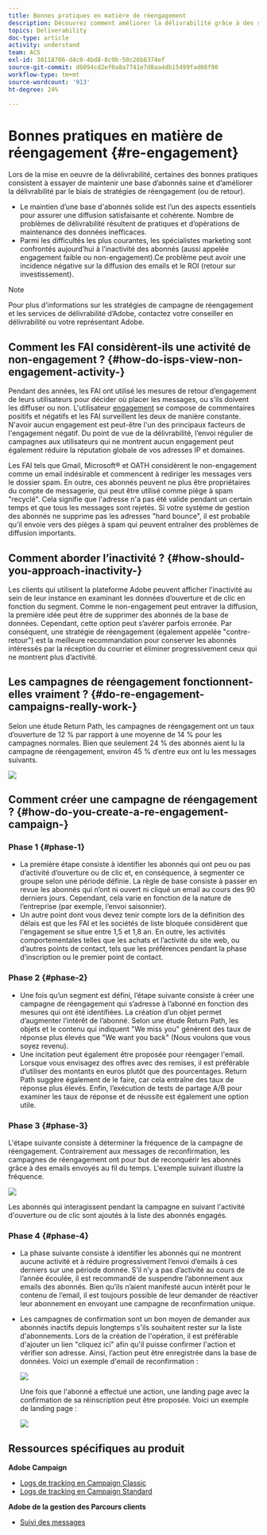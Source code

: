 ```yaml
---
title: Bonnes pratiques en matière de réengagement
description: Découvrez comment améliorer la délivrabilité grâce à des stratégies de réengagement.
topics: Deliverability
doc-type: article
activity: understand
team: ACS
exl-id: 30118706-d4c0-4bd8-8c9b-50c26b8374ef
source-git-commit: d6094cd2ef0a8a7741e7d8aa4db15499fad08f90
workflow-type: tm+mt
source-wordcount: '913'
ht-degree: 24%

---
```


# Bonnes pratiques en matière de réengagement {#re-engagement}

Lors de la mise en oeuvre de la délivrabilité, certaines des bonnes pratiques consistent à essayer de maintenir une base d’abonnés saine et d’améliorer la délivrabilité par le biais de stratégies de réengagement (ou de retour).

* Le maintien d’une base d&#39;abonnés solide est l’un des aspects essentiels pour assurer une diffusion satisfaisante et cohérente. Nombre de problèmes de délivrabilité résultent de pratiques et d’opérations de maintenance des données inefficaces.
* Parmi les difficultés les plus courantes, les spécialistes marketing sont confrontés aujourd’hui à l’inactivité des abonnés (aussi appelée engagement faible ou non-engagement).Ce problème peut avoir une incidence négative sur la diffusion des emails et le ROI (retour sur investissement).

>[!NOTE]
>
>Pour plus d’informations sur les stratégies de campagne de réengagement et les services de délivrabilité d’Adobe, contactez votre conseiller en délivrabilité ou votre représentant Adobe.

## Comment les FAI considèrent-ils une activité de non-engagement ? {#how-do-isps-view-non-engagement-activity-}

Pendant des années, les FAI ont utilisé les mesures de retour d’engagement de leurs utilisateurs pour décider où placer les messages, ou s’ils doivent les diffuser ou non. L&#39;utilisateur [engagement](/help/engagement.md) se compose de commentaires positifs et négatifs et les FAI surveillent les deux de manière constante. N&#39;avoir aucun engagement est peut-être l&#39;un des principaux facteurs de l&#39;engagement négatif. Du point de vue de la délivrabilité, l’envoi régulier de campagnes aux utilisateurs qui ne montrent aucun engagement peut également réduire la réputation globale de vos adresses IP et domaines.

Les FAI tels que Gmail, Microsoft® et OATH considèrent le non-engagement comme un email indésirable et commencent à rediriger les messages vers le dossier spam. En outre, ces abonnés peuvent ne plus être propriétaires du compte de messagerie, qui peut être utilisé comme piège à spam &quot;recyclé&quot;. Cela signifie que l&#39;adresse n&#39;a pas été valide pendant un certain temps et que tous les messages sont rejetés. Si votre système de gestion des abonnés ne supprime pas les adresses &quot;hard bounce&quot;, il est probable qu’il envoie vers des pièges à spam qui peuvent entraîner des problèmes de diffusion importants.

## Comment aborder l’inactivité ? {#how-should-you-approach-inactivity-}

Les clients qui utilisent la plateforme Adobe peuvent afficher l’inactivité au sein de leur instance en examinant les données d’ouverture et de clic en fonction du segment. Comme le non-engagement peut entraver la diffusion, la première idée peut être de supprimer des abonnés de la base de données. Cependant, cette option peut s’avérer parfois erronée. Par conséquent, une stratégie de réengagement (également appelée &quot;contre-retour&quot;) est la meilleure recommandation pour conserver les abonnés intéressés par la réception du courrier et éliminer progressivement ceux qui ne montrent plus d’activité.

## Les campagnes de réengagement fonctionnent-elles vraiment ? {#do-re-engagement-campaigns-really-work-}

Selon une étude Return Path, les campagnes de réengagement ont un taux d’ouverture de 12 % par rapport à une moyenne de 14 % pour les campagnes normales. Bien que seulement 24 % des abonnés aient lu la campagne de réengagement, environ 45 % d’entre eux ont lu les messages suivants.

![](../../help/assets/deliverability_implementation_1.png)

## Comment créer une campagne de réengagement ? {#how-do-you-create-a-re-engagement-campaign-}

### Phase 1 {#phase-1}

* La première étape consiste à identifier les abonnés qui ont peu ou pas d’activité d’ouverture ou de clic et, en conséquence, à segmenter ce groupe selon une période définie. La règle de base consiste à passer en revue les abonnés qui n’ont ni ouvert ni cliqué un email au cours des 90 derniers jours. Cependant, cela varie en fonction de la nature de l’entreprise (par exemple, l’envoi saisonnier).
* Un autre point dont vous devez tenir compte lors de la définition des délais est que les FAI et les sociétés de liste bloquée considèrent que l&#39;engagement se situe entre 1,5 et 1,8 an. En outre, les activités comportementales telles que les achats et l’activité du site web, ou d’autres points de contact, tels que les préférences pendant la phase d’inscription ou le premier point de contact.

### Phase 2 {#phase-2}

* Une fois qu’un segment est défini, l’étape suivante consiste à créer une campagne de réengagement qui s’adresse à l’abonné en fonction des mesures qui ont été identifiées. La création d’un objet permet d’augmenter l’intérêt de l’abonné. Selon une étude Return Path, les objets et le contenu qui indiquent &quot;We miss you&quot; génèrent des taux de réponse plus élevés que &quot;We want you back&quot; (Nous voulons que vous soyez revenu).
* Une incitation peut également être proposée pour réengager l&#39;email. Lorsque vous envisagez des offres avec des remises, il est préférable d’utiliser des montants en euros plutôt que des pourcentages. Return Path suggère également de le faire, car cela entraîne des taux de réponse plus élevés. Enfin, l’exécution de tests de partage A/B pour examiner les taux de réponse et de réussite est également une option utile.

### Phase 3 {#phase-3}

L&#39;étape suivante consiste à déterminer la fréquence de la campagne de réengagement. Contrairement aux messages de reconfirmation, les campagnes de réengagement ont pour but de reconquérir les abonnés grâce à des emails envoyés au fil du temps. L&#39;exemple suivant illustre la fréquence.

![](../../help/assets/deliverability_implementation_2.png)

Les abonnés qui interagissent pendant la campagne en suivant l&#39;activité d&#39;ouverture ou de clic sont ajoutés à la liste des abonnés engagés.

### Phase 4 {#phase-4}

* La phase suivante consiste à identifier les abonnés qui ne montrent aucune activité et à réduire progressivement l’envoi d’emails à ces derniers sur une période donnée. S’il n’y a pas d’activité au cours de l’année écoulée, il est recommandé de suspendre l’abonnement aux emails des abonnés. Bien qu’ils n’aient manifesté aucun intérêt pour le contenu de l’email, il est toujours possible de leur demander de réactiver leur abonnement en envoyant une campagne de reconfirmation unique.
* Les campagnes de confirmation sont un bon moyen de demander aux abonnés inactifs depuis longtemps s&#39;ils souhaitent rester sur la liste d&#39;abonnements. Lors de la création de l&#39;opération, il est préférable d&#39;ajouter un lien &quot;cliquez ici&quot; afin qu&#39;il puisse confirmer l&#39;action et vérifier son adresse. Ainsi, l’action peut être enregistrée dans la base de données. Voici un exemple d&#39;email de reconfirmation :

  ![](../../help/assets/deliverability_implementation_3.png)

  Une fois que l&#39;abonné a effectué une action, une landing page avec la confirmation de sa réinscription peut être proposée. Voici un exemple de landing page :

  ![](../../help/assets/deliverability_implementation_4.png)

## Ressources spécifiques au produit

**Adobe Campaign**

* [Logs de tracking en Campaign Classic](https://experienceleague.adobe.com/docs/campaign-classic/using/sending-messages/monitoring-deliveries/delivery-dashboard.html?lang=fr#tracking-logs)
* [Logs de tracking en Campaign Standard](https://experienceleague.adobe.com/docs/campaign-standard/using/testing-and-sending/sending-and-tracking-messages/tracking-messages.html?lang=fr#tracking-logs)

**Adobe de la gestion des Parcours clients**

* [Suivi des messages](https://experienceleague.adobe.com/docs/journey-optimizer/using/reporting/message-tracking.html?lang=fr)
